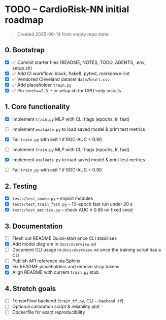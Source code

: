 # TODO – CardioRisk-NN initial roadmap

> Created 2025-06-14 from empty repo state.

## 0. Bootstrap

- [x] ✅ Commit starter files (README, NOTES, TODO, AGENTS, .env, setup.sh)
- [x] ✅ Add CI workflow: black, flake8, pytest, markdown-lint
- [x] ✅ Vendored Cleveland dataset `data/heart.csv`
- [x] ✅ Add placeholder `train.py`
- [x] ✅ Pin `torch==2.3.*` in setup.sh for CPU-only installs

## 1. Core functionality


- [x] Implement `train.py` MLP with CLI flags (epochs, lr, fast)
- [ ] Implement `evaluate.py` to load saved model & print test metrics
- [x] Fail `train.py` with exit 1 if ROC-AUC < 0.90

- [ ] Implement `train.py` MLP with CLI flags (epochs, lr, fast)
- [x] Implement `evaluate.py` to load saved model & print test metrics
- [ ] Fail `train.py` with exit 1 if ROC-AUC < 0.90


## 2. Testing

- [x] `tests/test_smoke.py` – import modules
- [x] `tests/test_train_fast.py` – 10-epoch fast run under 20 s
- [x] `tests/test_metrics.py` – check AUC ≥ 0.85 on fixed seed

## 3. Documentation

- [ ] Flesh out README Quick-start once CLI stabilises
- [x] Add model diagram in `docs/overview.md`
- [ ] Document CLI usage in `docs/overview.md` once the training script has a CLI
- [ ] Publish API reference via Sphinx
- [x] Fix README placeholders and remove stray tokens
- [x] Align README with current `train.py` stub

## 4. Stretch goals

- [ ] TensorFlow backend (`train_tf.py`, CLI `--backend tf`)
- [ ] Optional calibration script & reliability plot
- [ ] Dockerfile for exact reproducibility
